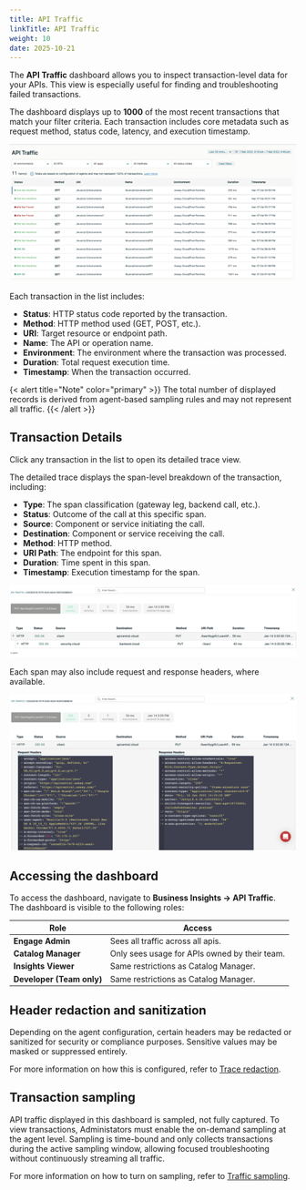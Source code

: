 ```yaml
---
title: API Traffic
linkTitle: API Traffic
weight: 10
date: 2025-10-21
---
```


The **API Traffic** dashboard allows you to inspect transaction-level data for your APIs. This view is especially useful for finding and troubleshooting failed transactions.

The dashboard displays up to **1000** of the most recent transactions that match your filter criteria. Each transaction includes core metadata such as request method, status code, latency, and execution timestamp. 

![Example of API traffic](/static/Images/central/api_traffic.png)

Each transaction in the list includes:

* **Status**:	HTTP status code reported by the transaction.
* **Method**:	HTTP method used (GET, POST, etc.).
* **URI**:	Target resource or endpoint path.
* **Name**:	The API or operation name.
* **Environment**:	The environment where the transaction was processed.
* **Duration**:	Total request execution time.
* **Timestamp**:	When the transaction occurred.

{< alert title="Note" color="primary" >}}
The total number of displayed records is derived from agent-based sampling rules and may not represent all traffic.
{{< /alert >}}

## Transaction Details

Click any transaction in the list to open its detailed trace view.

The detailed trace displays the span-level breakdown of the transaction, including:

* **Type**:	The span classification (gateway leg, backend call, etc.).
* **Status**:	Outcome of the call at this specific span.
* **Source**:	Component or service initiating the call.
* **Destination**:	Component or service receiving the call.
* **Method**:	HTTP method.
* **URI Path**:	The endpoint for this span.
* **Duration**:	Time spent in this span.
* **Timestamp**:	Execution timestamp for the span.

![Example of API traffic details](/static/Images/central/api_traffic_details.png)

Each span may also include request and response headers, where available.

![Example of API traffic request and response](/static/Images/central/api_traffic_request_response.png)

## Accessing the dashboard

To access the dashboard, navigate to **Business Insights -> API Traffic**.  
The dashboard is visible to the following roles:

| Role                                       | Access                                                                     |
| ------------------------------------------ | -------------------------------------------------------------------------- | 
| **Engage Admin**                           | Sees all traffic across all apis.                                          |  
| **Catalog Manager**                        | Only sees usage for APIs owned by their team.                              |
| **Insights Viewer**                        | Same restrictions as Catalog Manager.                                      |
| **Developer (Team only)**                  | Same restrictions as Catalog Manager.                                      |

## Header redaction and sanitization

Depending on the agent configuration, certain headers may be redacted or sanitized for security or compliance purposes. Sensitive values may be masked or suppressed entirely.

For more information on how this is configured, refer to [Trace redaction](/content/en/docs/connect_manage_environ/connected_agent_common_reference/trace_redaction.md/).

## Transaction sampling

API traffic displayed in this dashboard is sampled, not fully captured. To view transactions, Administators must enable the on-demand sampling at the agent level. Sampling is time-bound and only collects transactions during the active sampling window, allowing focused troubleshooting without continuously streaming all traffic.

For more information on how to turn on sampling, refer to [Traffic sampling](/content/en/docs/connect_manage_environ/connected_agent_common_reference/trace_sampling.md/).
